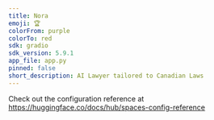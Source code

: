 ```yaml
---
title: Nora
emoji: 🏆
colorFrom: purple
colorTo: red
sdk: gradio
sdk_version: 5.9.1
app_file: app.py
pinned: false
short_description: AI Lawyer tailored to Canadian Laws
---
```


Check out the configuration reference at https://huggingface.co/docs/hub/spaces-config-reference
